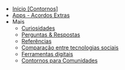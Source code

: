* [Início [Contornos]](/#)
* [Apps - Acordos Extras](/apps.md)
* Mais
  * [Curiosidades](/curiosidades.md)
  * [Perguntas & Respostas](/perguntas-&-respostas.md)
  * [Referências](/referências.md)
  * [Comparação entre tecnologias sociais](/comparação-entre-tecnologias-sociais.md)
  * [Ferramentas digitais](/ferramentas-digitais.md)
  * [Contornos para Comunidades](/contornos-para-comunidades.md)
